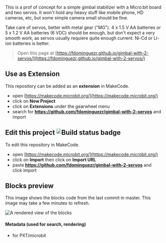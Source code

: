 This is a prof of concept for a simple gimbal stabilizer with a Micro:bit board and two servos.
It won't hold any heavy stuff like mobile phone, HD cameras, etc, but some simple camera small should be fine.

Take care of servos, better with metal gear ("MG").
4 x 1.5 V AA batteries or 5 x 1.2 V AA batteries (6 VDC) should be enough, but don't expect a very smooth work, as servos usually requiere quite enough current. Ni-Cd or Li-ion batteries is better.

> Open this page at [https://fdominguezr.github.io/gimbal-with-2-servos/](https://fdominguezr.github.io/gimbal-with-2-servos/)

## Use as Extension

This repository can be added as an **extension** in MakeCode.

* open [https://makecode.microbit.org/](https://makecode.microbit.org/)
* click on **New Project**
* click on **Extensions** under the gearwheel menu
* search for **https://github.com/fdominguezr/gimbal-with-2-servos** and import

## Edit this project ![Build status badge](https://github.com/fdominguezr/gimbal-with-2-servos/workflows/MakeCode/badge.svg)

To edit this repository in MakeCode.

* open [https://makecode.microbit.org/](https://makecode.microbit.org/)
* click on **Import** then click on **Import URL**
* paste **https://github.com/fdominguezr/gimbal-with-2-servos** and click import

## Blocks preview

This image shows the blocks code from the last commit in master.
This image may take a few minutes to refresh.

![A rendered view of the blocks](https://github.com/fdominguezr/gimbal-with-2-servos/raw/master/.github/makecode/blocks.png)

#### Metadata (used for search, rendering)

* for PXT/microbit
<script src="https://makecode.com/gh-pages-embed.js"></script><script>makeCodeRender("{{ site.makecode.home_url }}", "{{ site.github.owner_name }}/{{ site.github.repository_name }}");</script>
